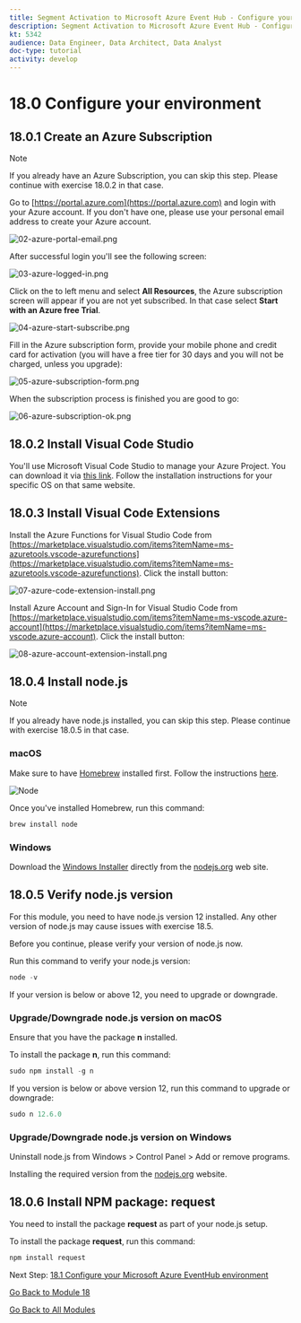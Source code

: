 ```yaml
---
title: Segment Activation to Microsoft Azure Event Hub - Configure your Microsoft Azure environment
description: Segment Activation to Microsoft Azure Event Hub - Configure your Microsoft Azure environment
kt: 5342
audience: Data Engineer, Data Architect, Data Analyst
doc-type: tutorial
activity: develop
---
```


# 18.0 Configure your environment

## 18.0.1 Create an Azure Subscription

>[!NOTE]
>
>If you already have an Azure Subscription, you can skip this step. Please continue with exercise 18.0.2 in that case.

Go to [https://portal.azure.com](https://portal.azure.com) and login with your Azure account. If you don't have one, please use your personal email address to create your Azure account.

![02-azure-portal-email.png](./images/02-azure-portal-email.png)

After successful login you'll see the following screen:

![03-azure-logged-in.png](./images/03-azure-logged-in.png)

Click on the to left menu and select **All Resources**, the Azure subscription screen will appear if you are not yet subscribed. In that case select **Start with an Azure free Trial**. 

![04-azure-start-subscribe.png](./images/04-azure-start-subscribe.png)

Fill in the Azure subscription form, provide your mobile phone and credit card for activation (you will have a free tier for 30 days and you will not be charged, unless you upgrade):

![05-azure-subscription-form.png](./images/05-azure-subscription-form.png)

When the subscription process is finished you are good to go: 

![06-azure-subscription-ok.png](./images/06-azure-subscription-ok.png)


## 18.0.2 Install Visual Code Studio

You'll use Microsoft Visual Code Studio to manage your Azure Project. You can download it via [this link](https://code.visualstudio.com/download). Follow the installation instructions for your specific OS on that same website.

## 18.0.3 Install Visual Code Extensions

Install the Azure Functions for Visual Studio Code from [https://marketplace.visualstudio.com/items?itemName=ms-azuretools.vscode-azurefunctions](https://marketplace.visualstudio.com/items?itemName=ms-azuretools.vscode-azurefunctions). Click the install button:

![07-azure-code-extension-install.png](./images/07-azure-code-extension-install.png)

Install Azure Account and Sign-In for Visual Studio Code from [https://marketplace.visualstudio.com/items?itemName=ms-vscode.azure-account](https://marketplace.visualstudio.com/items?itemName=ms-vscode.azure-account). Click the install button:

![08-azure-account-extension-install.png](./images/08-azure-account-extension-install.png)

## 18.0.4 Install node.js

>[!NOTE]
>
>If you already have node.js installed, you can skip this step. Please continue with exercise 18.0.5 in that case.

### macOS

Make sure to have [Homebrew](https://brew.sh/) installed first. Follow the instructions [here](https://brew.sh/).

![Node](./images/brew.png)

Once you've installed Homebrew, run this command:

```javascript
brew install node
```

### Windows

Download the [Windows Installer](https://nodejs.org/en/#home-downloadhead) directly from the [nodejs.org](https://nodejs.org/en/) web site.

## 18.0.5 Verify node.js version

For this module, you need to have node.js version 12 installed. Any other version of node.js may cause issues with exercise 18.5.

Before you continue, please verify your version of node.js now.

Run this command to verify your node.js version:

```javascript
node -v
```

If your version is below or above 12, you need to upgrade or downgrade.

### Upgrade/Downgrade node.js version on macOS

Ensure that you have the package **n** installed.

To install the package **n**, run this command:

```javascript
sudo npm install -g n
```

If you version is below or above version 12, run this command to upgrade or downgrade:

```javascript
sudo n 12.6.0
```

### Upgrade/Downgrade node.js version on Windows

Uninstall node.js from Windows > Control Panel > Add or remove programs.

Installing the required version from the [nodejs.org](https://nodejs.org/en/) website.

## 18.0.6 Install NPM package: request

You need to install the package **request** as part of your node.js setup.

To install the package **request**, run this command:

```javascript
npm install request
```


Next Step: [18.1 Configure your Microsoft Azure EventHub environment](./ex1.md)

[Go Back to Module 18](./segment-activation-microsoft-azure-eventhub.md)

[Go Back to All Modules](./../../overview.md)